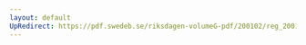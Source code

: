 ```yaml
---
layout: default
UpRedirect: https://pdf.swedeb.se/riksdagen-volumeG-pdf/200102/reg_200102/reg_200102_0055.pdf
---
```

